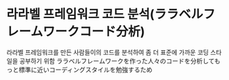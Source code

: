 # 라라벨 프레임워크 코드 분석(ララベルフレームワークコード分析)

라라벨 프레임워크를 만든 사람들이의 코드를 분석하여 좀 더 표준에 가까운 코딩 스타일을 공부하기 위함
ララベルフレームワークを作った人々のコードを分析してもっと標準に近いコーディングスタイルを勉強するため

